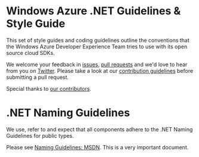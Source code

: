 # Windows Azure .NET Guidelines & Style Guide

This set of style guides and coding guidelines outline the conventions that the Windows Azure Developer Experience Team tries to use with its open source cloud SDKs.

We welcome your feedback in [issues](https://github.com/Azure/azure-coding-guidelines/issues), [pull requests](https://github.com/Azure/azure-coding-guidelines/pulls) and we'd love to hear from you on [Twitter](http://azure.github.io/contact.html). Please take a look at our [contribution guidelines](http://azure.github.io/guidelines.html) before submitting a pull request.

Special thanks to [our contributors](https://github.com/Azure/azure-coding-guidelines/contributors).

# .NET Naming Guidelines

We use, refer to and expect that all components adhere to the .NET Naming Guidelines for public types.

Please see [Naming Guidelines: MSDN](http://msdn.microsoft.com/en-us/library/ms229002.aspx). This is a very important document.



